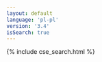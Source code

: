 ```yaml
---
layout: default
language: 'pl-pl'
version: '3.4'
isSearch: true
---
```

{% include cse_search.html %}
